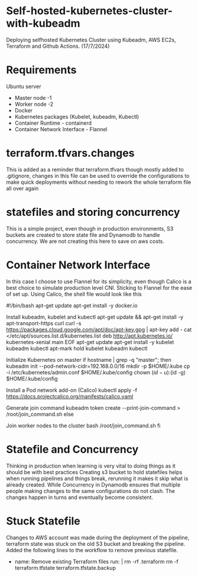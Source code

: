 # Self-hosted-kubernetes-cluster-with-kubeadm

Deploying selfhosted Kubernetes Cluster using Kubeadm, AWS EC2s, Terraform and Github Actions. (17/7/2024)

# Requirements 
Ubuntu server 
- Master node  -1
- Worker node -2
- Docker 
- Kubernetes packages (Kubelet, kubeadm, Kubectl)
- Container Runtime - containerd
- Container Network Interface - Flannel


# terraform.tfvars.changes 
This is added as a reminder that terraform.tfvars though mostly added to .gitignore, changes in this file can be used to override the configurations to make quick deployments without needing to rework the whole terraform file all over again

# statefiles and storing concurrency 

This is a simple project, even though in production environments, S3 buckets are created to store state file and Dynamodb to handle concurrency. We are not creating this here to save on aws costs.


# Container Network Interface

In this case I choose to use Flannel for its simplicity, even though Calico is a best choice to simulate production level CNI. Sticking to Flannel for the ease of set up. Using Calico, the shell file would look like this 

#!/bin/bash
apt-get update
apt-get install -y docker.io

Install kubeadm, kubelet and kubectl
apt-get update && apt-get install -y apt-transport-https curl
curl -s https://packages.cloud.google.com/apt/doc/apt-key.gpg | apt-key add -
cat <<EOF >/etc/apt/sources.list.d/kubernetes.list
deb http://apt.kubernetes.io/ kubernetes-xenial main
EOF
apt-get update
apt-get install -y kubelet kubeadm kubectl
apt-mark hold kubelet kubeadm kubectl

Initialize Kubernetes on master
if hostname | grep -q "master"; then
  kubeadm init --pod-network-cidr=192.168.0.0/16
  mkdir -p $HOME/.kube
  cp -i /etc/kubernetes/admin.conf $HOME/.kube/config
  chown $(id -u):$(id -g) $HOME/.kube/config

Install a Pod network add-on (Calico)
  kubectl apply -f https://docs.projectcalico.org/manifests/calico.yaml

  Generate join command
  kubeadm token create --print-join-command > /root/join_command.sh
else
  
  Join worker nodes to the cluster
  bash /root/join_command.sh
fi


# Statefile and Concurrency

Thinking in production when learning is very vital to doing things as it should be with best practices
Creating s3 bucket to hold statefiles helps when running pipelines and things break, rerunning it makes it skip what is already created. While Concurrency in Dynamodb ensures that multiple people making changes to the same configurations do not clash. The changes happen in turns and eventually become consistent.

# Stuck Statefile
Changes to AWS account was made during the deployment of the pipeline, terraform state was stuck on the old S3 bucket and breaking the pipeline.  Added the following lines to the workflow to remove previous statefile.
- name: Remove existing Terraform files
  run: |
    rm -rf .terraform
    rm -f terraform.tfstate terraform.tfstate.backup